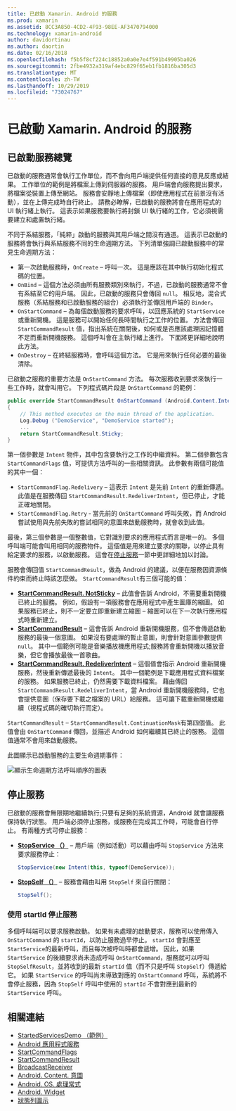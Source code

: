 ```yaml
---
title: 已啟動 Xamarin. Android 的服務
ms.prod: xamarin
ms.assetid: 8CC3A850-4CD2-4F93-98EE-AF3470794000
ms.technology: xamarin-android
author: davidortinau
ms.author: daortin
ms.date: 02/16/2018
ms.openlocfilehash: f5b5f8cf224c18852a0a0e7e4f591b49905ba026
ms.sourcegitcommit: 2fbe4932a319af4ebc829f65eb1fb1816ba305d3
ms.translationtype: MT
ms.contentlocale: zh-TW
ms.lasthandoff: 10/29/2019
ms.locfileid: "73024767"
---
```

# <a name="started-services-with-xamarinandroid"></a>已啟動 Xamarin. Android 的服務

## <a name="started-services-overview"></a>已啟動服務總覽

已啟動的服務通常會執行工作單位，而不會向用戶端提供任何直接的意見反應或結果。 工作單位的範例是將檔案上傳到伺服器的服務。 用戶端會向服務提出要求，將檔案從裝置上傳至網站。 服務會安靜地上傳檔案（即使應用程式在前景沒有活動），並在上傳完成時自行終止。 請務必瞭解，已啟動的服務將會在應用程式的 UI 執行緒上執行。 這表示如果服務要執行將封鎖 UI 執行緒的工作，它必須視需要建立和處置執行緒。

不同于系結服務，「純粹」啟動的服務與其用戶端之間沒有通道。 這表示已啟動的服務將會執行與系結服務不同的生命週期方法。 下列清單強調已啟動服務中的常見生命週期方法：

- 第一次啟動服務時，`OnCreate` &ndash; 呼叫一次。 這是應該在其中執行初始化程式碼的位置。
- `OnBind` &ndash; 這個方法必須由所有服務類別來執行，不過，已啟動的服務通常不會有系結至它的用戶端。 因此，已啟動的服務只會傳回 `null`。 相反地，混合式服務（系結服務和已啟動服務的組合）必須執行並傳回用戶端的 `Binder`。
- `OnStartCommand` &ndash; 為每個啟動服務的要求呼叫，以回應系統的 `StartService` 或重新開機。 這是服務可以開始任何長時間執行之工作的位置。 方法會傳回 `StartCommandResult` 值，指出系統在關閉後，如何或是否應該處理因記憶體不足而重新開機服務。 這個呼叫會在主執行緒上進行。 下面將更詳細地說明此方法。
- `OnDestroy` &ndash; 在終結服務時，會呼叫這個方法。 它是用來執行任何必要的最後清除。

已啟動之服務的重要方法是 `OnStartCommand` 方法。 每次服務收到要求來執行一些工作時，就會叫用它。 下列程式碼片段是 `OnStartCommand` 的範例： 

```csharp
public override StartCommandResult OnStartCommand (Android.Content.Intent intent, StartCommandFlags flags, int startId)
{
    // This method executes on the main thread of the application.
    Log.Debug ("DemoService", "DemoService started");
    ...
    return StartCommandResult.Sticky;
}
```

第一個參數是 `Intent` 物件，其中包含要執行之工作的中繼資料。 第二個參數包含 `StartCommandFlags` 值，可提供方法呼叫的一些相關資訊。 此參數有兩個可能值的其中一個：

- `StartCommandFlag.Redelivery` &ndash; 這表示 `Intent` 是先前 `Intent` 的重新傳遞。 此值是在服務傳回 `StartCommandResult.RedeliverIntent`，但已停止，才能正確地關閉。
- `StartCommandFlag.Retry` &dash; 當先前的 `OnStartCommand` 呼叫失敗，而 Android 嘗試使用與先前失敗的嘗試相同的意圖來啟動服務時，就會收到此值。

最後，第三個參數是一個整數值，它對識別要求的應用程式而言是唯一的。 多個呼叫端可能會叫用相同的服務物件。 這個值是用來建立要求的關聯，以停止具有給定要求的服務，以啟動服務。 這會在[停止服務](#Stopping_the_Service)一節中更詳細地加以討論。 

服務會傳回值 `StartCommandResult`，做為 Android 的建議，以便在服務因資源條件約束而終止時該怎麼做。 `StartCommandResult`有三個可能的值：

- **[StartCommandResult. NotSticky](xref:Android.App.StartCommandResult.NotSticky)** &ndash; 此值會告訴 Android，不需要重新開機已終止的服務。 例如，假設有一項服務會在應用程式中產生圖庫的縮圖。 如果服務已終止，則不一定要立即重新建立縮圖 &ndash; 縮圖可以在下一次執行應用程式時重新建立。
- **[StartCommandResult](xref:Android.App.StartCommandResult.Sticky)** &ndash; 這會告訴 Android 重新開機服務，但不會傳遞啟動服務的最後一個意圖。 如果沒有要處理的暫止意圖，則會針對意圖參數提供 `null`。 其中一個範例可能是音樂播放機應用程式;服務將會重新開機以播放音樂，但它會播放最後一首歌曲。
- **[StartCommandResult. RedeliverIntent](xref:Android.App.StartCommandResult.RedeliverIntent)** &ndash; 這個值會指示 Android 重新開機服務，然後重新傳遞最後的 `Intent`。 其中一個範例是下載應用程式資料檔案的服務。 如果服務已終止，仍然需要下載資料檔案。 藉由傳回 `StartCommandResult.RedeliverIntent`，當 Android 重新開機服務時，它也會提供意圖（保存要下載之檔案的 URL）給服務。 這可讓下載重新開機或繼續（視程式碼的確切執行而定）。

`StartCommandResult` &ndash; `StartCommandResult.ContinuationMask`有第四個值。 此值會由 `OnStartCommand` 傳回，並描述 Android 如何繼續其已終止的服務。 這個值通常不會用來啟動服務。

此圖顯示已啟動服務的主要生命週期事件： 

![顯示生命週期方法呼叫順序的圖表](started-services-images/started-service-01.png "圖表，顯示生命週期方法的呼叫順序。")

<a name="Stopping_the_Service" />

## <a name="stopping-the-service"></a>停止服務

已啟動的服務會無限期地繼續執行;只要有足夠的系統資源，Android 就會讓服務保持執行狀態。 用戶端必須停止服務，或服務在完成其工作時，可能會自行停止。 有兩種方式可停止服務： 

- **[StopService （）](xref:Android.Content.Context.StopService*)** &ndash; 用戶端（例如活動）可以藉由呼叫 `StopService` 方法來要求服務停止：

    ```csharp
    StopService(new Intent(this, typeof(DemoService));
    ```

- **[StopSelf （）](xref:Android.App.Service.StopSelf*)** &ndash; 服務會藉由叫用 `StopSelf` 來自行關閉：

    ```csharp
    StopSelf();
    ```

### <a name="using-startid-to-stop-a-service"></a>使用 startId 停止服務

多個呼叫端可以要求服務啟動。 如果有未處理的啟動要求，服務可以使用傳入 `OnStartCommand` 的 `startId`，以防止服務過早停止。 `startId` 會對應至 `StartService`的最新呼叫，而且每次被呼叫時都會遞增。 因此，如果 `StartService` 的後續要求尚未造成呼叫 `OnStartCommand`，服務就可以呼叫 `StopSelfResult`，並將收到的最新 `startId` 值（而不只是呼叫 `StopSelf`）傳遞給它。 如果 `StartService` 的呼叫尚未導致對應的 `OnStartCommand` 呼叫，系統將不會停止服務，因為 `StopSelf` 呼叫中使用的 `startId` 不會對應到最新的 `StartService` 呼叫。

## <a name="related-links"></a>相關連結

- [StartedServicesDemo （範例）](https://docs.microsoft.com/samples/xamarin/monodroid-samples/applicationfundamentals-servicesamples-startedservicesdemo)
- [Android 應用程式服務](xref:Android.App.Service)
- [StartCommandFlags](xref:Android.App.StartCommandFlags)
- [StartCommandResult](xref:Android.App.StartCommandResult)
- [BroadcastReceiver](xref:Android.Content.BroadcastReceiver)
- [Android. Content. 意圖](xref:Android.Content.Intent)
- [Android. OS. 處理常式](xref:Android.OS.Handler)
- [Android. Widget](xref:Android.Widget.Toast)
- [狀態列圖示](https://developer.android.com/guide/practices/ui_guidelines/icon_design_status_bar.html)
